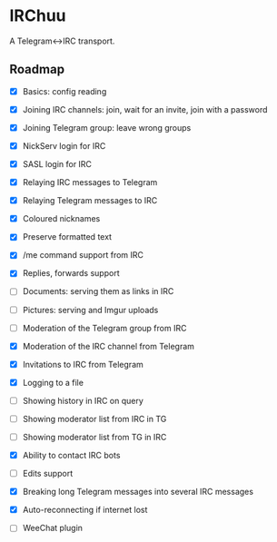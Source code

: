 # IRChuu
A Telegram<->IRC transport.

## Roadmap
- [x] Basics: config reading

- [x] Joining IRC channels: join, wait for an invite, join with a password
- [x] Joining Telegram group: leave wrong groups
- [x] NickServ login for IRC
- [x] SASL login for IRC

- [x] Relaying IRC messages to Telegram
- [x] Relaying Telegram messages to IRC
- [x] Coloured nicknames
- [x] Preserve formatted text
- [x] /me command support from IRC
- [x] Replies, forwards support
- [ ] Documents: serving them as links in IRC
- [ ] Pictures: serving and Imgur uploads
- [ ] Moderation of the Telegram group from IRC
- [x] Moderation of the IRC channel from Telegram
- [x] Invitations to IRC from Telegram

- [x] Logging to a file
- [ ] Showing history in IRC on query

- [ ] Showing moderator list from IRC in TG
- [ ] Showing moderator list from TG in IRC
- [x] Ability to contact IRC bots
- [ ] Edits support
- [x] Breaking long Telegram messages into several IRC messages
- [x] Auto-reconnecting if internet lost

- [ ] WeeChat plugin
